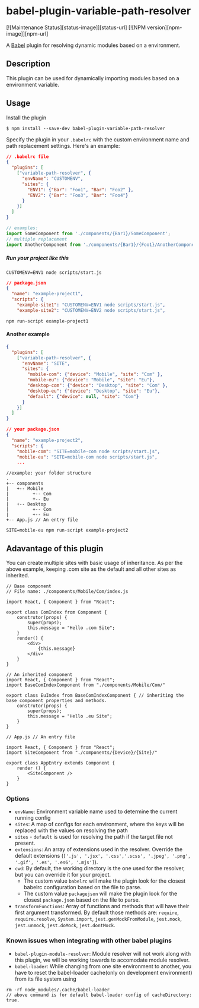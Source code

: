# babel-plugin-variable-path-resolver
[![Maintenance Status][status-image]][status-url] [![NPM version][npm-image]][npm-url]

A [Babel](http://babeljs.io) plugin for resolving dynamic modules based on a environment.

## Description

This plugin can be used for dynamically importing modules based on a environment variable.


## Usage

Install the plugin

```
$ npm install --save-dev babel-plugin-variable-path-resolver
```

Specify the plugin in your `.babelrc` with the custom environment name and path replacement settings. Here's an example:

```json
// .babelrc file
{
  "plugins": [
    ["variable-path-resolver", {
      "envName": "CUSTOMENV",
      "sites": {
        "ENV1": {"Bar": "Foo1", "Bar": "Foo2" },
        "ENV2": {"Bar": "Foo3", "Bar": "Foo4"}
      }
    }]
  ]
}
```

```js
// examples:
import SomeComponent from './components/{Bar1}/SomeComponent';
// multiple replacement
import AnotherComponent from './components/{Bar1}/{Foo1}/AnotherComponent';
```
##### Run your project like this
```
CUSTOMENV=ENV1 node scripts/start.js
```
```json
// package.json
{
  "name": "example-project1",
  "scripts": {
    "example-site1": "CUSTOMENV=ENV1 node scripts/start.js",
    "example-site2": "CUSTOMENV=ENV2 node scripts/start.js",
```
```
npm run-script example-project1
```
#### Another example
```json
{
  "plugins": [
    ["variable-path-resolver", {
      "envName": "SITE",
      "sites": {
        "mobile-com": {"device": "Mobile", "site": "Com" },
        "mobile-eu": {"device": "Mobile", "site": "Eu"},
        "desktop-com": {"device": "Desktop", "site": "Com" },
        "desktop-eu": {"device": "Desktop", "site": "Eu"},
        "default": {"device": null, "site": "Com"}
      }
    }]
  ]
}
```
```json
// your package.json
{
  "name": "example-project2",
  "scripts": {
    "mobile-com": "SITE=mobile-com node scripts/start.js",
    "mobile-eu": "SITE=mobile-com node scripts/start.js",
    ...
```
```
//example: your folder structure
.
+-- components
|   +-- Mobile
|		  +-- Com
|		  +-- Eu
|   +-- Desktop
|		  +-- Com
|		  +-- Eu
+-- App.js // An entry file
```
```
SITE=mobile-eu npm run-script example-project2
```

## Adavantage of this plugin

You can create multiple sites with basic usage of inheritance. As per the above example, keeping .com site as the default and all other sites as inherited.

```
// Base component
// File name: ./components/Mobile/Com/index.js

import React, { Component } from "React";

export class ComIndex from Component {
	construtor(props) {
    	super(props);
        this.message = "Hello .com Site";
    }
    render() {
    	<div>
        	{this.message}
        </div>
    }
}

// An inherited component
import React, { Component } from "React";
import BaseComIndexComponent from "./components/Mobile/Com/"

export class EuIndex from BaseComIndexComponent { // inheriting the base component properties and methods.
	construtor(props) {
    	super(props);
        this.message = "Hello .eu Site";
    }
}

// App.js // An entry file

import React, { Component } from "React";
import SiteComponent from "./components/{Device}/{Site}/"

export class AppEntry extends Component {
	render () {
    	<SiteComponent />
    }
}
```

### Options

- `envName`: Environment variable name used to determine the current running config
- `sites`: A map of configs for each environment, where the keys will be replaced with the values on resolving the path
- `sites` - `default` is used for resolving the path if the target file not present.
- `extensions`: An array of extensions used in the resolver. Override the default extensions (`['.js', '.jsx', '.css','.scss', '.jpeg', '.png', '.gif', '.es', '.es6', '.mjs']`).
- `cwd`: By default, the working directory is the one used for the resolver, but you can override it for your project.
    - The custom value `babelrc` will make the plugin look for the closest babelrc configuration based on the file to parse.
    - The custom value `packagejson` will make the plugin look for the closest `package.json` based on the file to parse.
- `transformFunctions`: Array of functions and methods that will have their first argument transformed. By default those methods are: `require`, `require.resolve`, `System.import`, `jest.genMockFromModule`, `jest.mock`, `jest.unmock`, `jest.doMock`, `jest.dontMock`.


### Known issues when integrating with other babel plugins 

- `babel-plugin-module-resolver`: Module resolver will not work along with this plugin, we will be working towards to accomodate module resolver.
- `babel-loader`:  While changing from one site environment to another, you have to reset the babel-loader cache(only on development environment) from its file system using 
```
rm -rf node_modules/.cache/babel-loader
// above command is for default babel-loader config of cacheDirectory: true.
````


